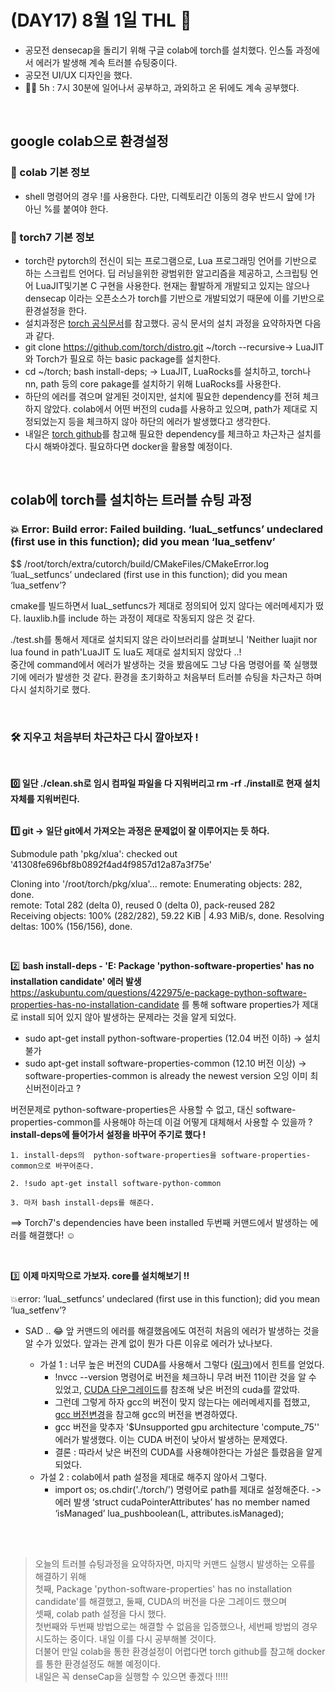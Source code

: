 # (DAY17) 8월 1일 THL 🤞

 - 공모전 densecap을 돌리기 위해 구글 colab에 torch를 설치했다. 인스톨 과정에서 에러가 발생해 계속 트러블 슈팅중이다.
 - 공모전 UI/UX 디자인을 했다.
 - 🏃‍♀️ 5h : 7시 30분에 일어나서 공부하고, 과외하고 온 뒤에도 계속 공부했다.

<br>

## google colab으로 환경설정

### 🔎 colab 기본 정보
 - shell 명령어의 경우 !를 사용한다. 다만, 디렉토리간 이동의 경우 반드시 앞에 !가 아닌 %를 붙여야 한다.

### 🔎 torch7 기본 정보
 - torch란 pytorch의 전신이 되는 프로그램으로, Lua 프로그래밍 언어를 기반으로 하는 스크립트 언어다. 딥 러닝을위한 광범위한 알고리즘을 제공하고, 스크립팅 언어 LuaJIT및기본 C 구현을 사용한다. 현재는 활발하게 개발되고 있지는 않으나 densecap 이라는 오픈소스가 torch를 기반으로 개발되었기 때문에  이를 기반으로 환경설정을 한다. 
 - 설치과정은 [torch 공식문서](http://torch.ch/docs/getting-started.html)를 참고했다. 공식 문서의 설치 과정을 요약하자면 다음과 같다.
 - git clone https://github.com/torch/distro.git ~/torch --recursive-> LuaJIT와 Torch가 필요로 하는 basic package를 설치한다.
 - cd ~/torch; bash install-deps; -> LuaJIT, LuaRocks를 설치하고, torch나 nn, path 등의 core pakage를 설치하기 위해 LuaRocks를 사용한다.
 - 하단의 에러를 겪으며 알게된 것이지만, 설치에 필요한 dependency를 전혀 체크하지 않았다. colab에서 어떤 버전의 cuda를 사용하고 있으며, path가 제대로 지정되었는지 등을 체크하지 않아 하단의 에러가 발생했다고 생각한다.
 - 내일은 [torch github](https://github.com/torch/torch7/wiki/Cheatsheet#installing-and-running-torch)를 참고해 필요한 dependency를 체크하고 차근차근 설치를 다시 해봐야겠다. 필요하다면 docker을 활용할 예정이다.

<br>

## colab에 torch를 설치하는 트러블 슈팅 과정

### 💥 Error: Build error: Failed building. ‘luaL_setfuncs’ undeclared (first use in this function); did you mean ‘lua_setfenv’
$$ /root/torch/extra/cutorch/build/CMakeFiles/CMakeError.log 
‘luaL_setfuncs’ undeclared (first use in this function); did you mean ‘lua_setfenv’?

cmake를 빌드하면서 IuaL_setfuncs가 제대로 정의되어 있지 않다는 에러메세지가 떴다. lauxlib.h를 include 하는 과정이 제대로 작동되지 않은 것 같다.<br>

./test.sh를 통해서 제대로 설치되지 않은 라이브러리를 살펴보니 'Neither luajit nor lua found in path'LuaJIT 도 lua도 제대로 설치되지 않았다 ..!<br>
중간에 command에서 에러가 발생하는 것을 봤음에도 그냥 다음 명령어를 쭉 실행했기에 에러가 발생한 것 같다. 환경을 초기화하고 처음부터 트러블 슈팅을 차근차근 하며 다시 설치하기로 했다.

<br>

###  🛠 지우고 처음부터 차근차근 다시 깔아보자 !

<br>

**0️⃣ 일단 ./clean.sh로 임시 컴파일 파일을 다 지워버리고 rm -rf ./install로 현재 설치 자체를 지워버린다.**<br><br>

**1️⃣ git -> 일단 git에서 가져오는 과정은 문제없이 잘 이루어지는 듯 하다.**


Submodule path 'pkg/xlua': checked out '41308fe696bf8b0892f4ad4f9857d12a87a3f75e'

Cloning into '/root/torch/pkg/xlua'...
remote: Enumerating objects: 282, done.        
remote: Total 282 (delta 0), reused 0 (delta 0), pack-reused 282        
Receiving objects: 100% (282/282), 59.22 KiB | 4.93 MiB/s, done.
Resolving deltas: 100% (156/156), done.

<br>

2️⃣ **bash install-deps - 'E: Package 'python-software-properties' has no installation candidate' 에러 발생**
https://askubuntu.com/questions/422975/e-package-python-software-properties-has-no-installation-candidate
를 통해 software properties가 제대로 install 되어 있지 않아 발생하는 문제라는 것을 알게 되었다.
 * sudo apt-get install python-software-properties (12.04 버전 이하) -> 설치 불가
 * sudo apt-get install software-properties-common (12.10 버전 이상) -> software-properties-common is already the newest version 오잉 이미 최신버전이라고 ?

버전문제로 python-software-properties은 사용할 수 없고, 대신 software-properties-common를 사용해야 하는데 이걸 어떻게 대체해서 사용할 수 있을까 ? <br>
**install-deps에 들어가서 설정을 바꾸어 주기로 했다 !**
 
    1. install-deps의  python-software-properties을 software-properties-common으로 바꾸어준다.
    
    2. !sudo apt-get install software-python-common

    3. 마저 bash install-deps를 해준다.

==> Torch7's dependencies have been installed 두번째 커맨드에서 발생하는 에러를 해결했다! ☺

<br>

3️⃣ **이제 마지막으로 가보자. core를 설치해보기 !!**

💥error: ‘luaL_setfuncs’ undeclared (first use in this function); did you mean ‘lua_setfenv’?
 - SAD .. 😂 앞 커맨드의 에러를 해결했음에도 여전히 처음의 에러가 발생하는 것을 알 수가 있었다. 앞과는 관계 없이 뭔가 다른 이유로 에러가 났나보다.

    - 가설 1 : 너무 높은 버전의 CUDA를 사용해서 그렇다 ([링크](https://github.com/facebookarchive/fb.resnet.torch/issues/205))에서 힌트를 얻었다.
        - !nvcc --version 명령어로 버전을 체크하니 무려 버전 11이란 것을 알 수 있었고, [CUDA 다운그레이드](https://www.python2.net/questions-456182.htm)를 참조해 낮은 버전의 cuda를 깔았따.
        - 그런데 그렇게 하자 gcc의 버전이 맞지 않는다는 에러메세지를 접했고, [gcc 버전변경](https://github.com/ethereum-mining/ethminer/issues/731)을 참고해 gcc의 버전을 변경하였다.
        - gcc 버전을 맞추자 '$Unsupported gpu architecture 'compute_75'' 에러가 발생했다. 이는 CUDA 버전이 낮아서 발생하는 문제였다.
        - 결론 : 따라서 낮은 버전의 CUDA를 사용해야한다는 가설은 틀렸음을 알게 되었다.
    - 가설 2 : colab에서 path 설정을 제대로 해주지 않아서 그렇다.
        -  import os; os.chdir('./torch/') 명령어로 path를 제대로 설정해준다. -> 에러 발생 ‘struct cudaPointerAttributes’ has no member named ‘isManaged’ lua_pushboolean(L, attributes.isManaged);

<br><br>

> 오늘의 트러블 슈팅과정을 요약하자면, 마지막 커맨드 실행시 발생하는 오류를 해결하기 위해 <br>첫째,  Package 'python-software-properties' has no installation candidate'를 해결했고,
> 둘째, CUDA의 버전을 다운 그레이드 했으며<br>
> 셋째, colab path 설정을 다시 했다.<br>
> 첫번째와 두번째 방법으로는 해결할 수 없음을 입증했으나, 세번째 방법의 경우 시도하는 중이다. 내일 이를 다시 공부해볼 것이다. <br>
> 더불어 만일 colab을 통한 환경설정이 어렵다면 torch github를 참고해 docker를 통한 환경설정도 해볼 예정이다. <br>
> 내일은 꼭 denseCap을 실행할 수 있으면 좋겠다 !!!!! <br>




